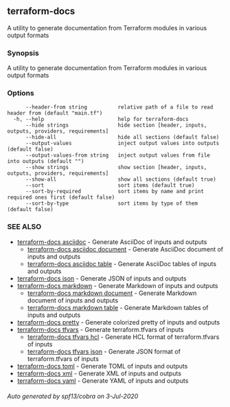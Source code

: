 ## terraform-docs

A utility to generate documentation from Terraform modules in various output formats

### Synopsis

A utility to generate documentation from Terraform modules in various output formats

### Options

```
      --header-from string          relative path of a file to read header from (default "main.tf")
  -h, --help                        help for terraform-docs
      --hide strings                hide section [header, inputs, outputs, providers, requirements]
      --hide-all                    hide all sections (default false)
      --output-values               inject output values into outputs (default false)
      --output-values-from string   inject output values from file into outputs (default "")
      --show strings                show section [header, inputs, outputs, providers, requirements]
      --show-all                    show all sections (default true)
      --sort                        sort items (default true)
      --sort-by-required            sort items by name and print required ones first (default false)
      --sort-by-type                sort items by type of them (default false)
```

### SEE ALSO

* [terraform-docs asciidoc](/docs/formats/asciidoc.md)	 - Generate AsciiDoc of inputs and outputs
  * [terraform-docs asciidoc document](/docs/formats/asciidoc-document.md)	 - Generate AsciiDoc document of inputs and outputs
  * [terraform-docs asciidoc table](/docs/formats/asciidoc-table.md)	 - Generate AsciiDoc tables of inputs and outputs
* [terraform-docs json](/docs/formats/json.md)	 - Generate JSON of inputs and outputs
* [terraform-docs markdown](/docs/formats/markdown.md)	 - Generate Markdown of inputs and outputs
  * [terraform-docs markdown document](/docs/formats/markdown-document.md)	 - Generate Markdown document of inputs and outputs
  * [terraform-docs markdown table](/docs/formats/markdown-table.md)	 - Generate Markdown tables of inputs and outputs
* [terraform-docs pretty](/docs/formats/pretty.md)	 - Generate colorized pretty of inputs and outputs
* [terraform-docs tfvars](/docs/formats/tfvars.md)	 - Generate terraform.tfvars of inputs
  * [terraform-docs tfvars hcl](/docs/formats/tfvars-hcl.md)	 - Generate HCL format of terraform.tfvars of inputs
  * [terraform-docs tfvars json](/docs/formats/tfvars-json.md)	 - Generate JSON format of terraform.tfvars of inputs
* [terraform-docs toml](/docs/formats/toml.md)	 - Generate TOML of inputs and outputs
* [terraform-docs xml](/docs/formats/xml.md)	 - Generate XML of inputs and outputs
* [terraform-docs yaml](/docs/formats/yaml.md)	 - Generate YAML of inputs and outputs

###### Auto generated by spf13/cobra on 3-Jul-2020
